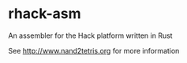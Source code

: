 rhack-asm
=========

An assembler for the Hack platform written in Rust

See http://www.nand2tetris.org for more information
